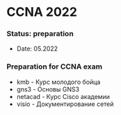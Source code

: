 # CCNA 2022

### Status: preparation
-  Date: 05.2022

### Preparation for CCNA exam 

-  kmb - Курс молодого бойца
-  gns3 - Основы GNS3
-  netacad - Курс Cisco академии
-  visio - Документирование сетей
